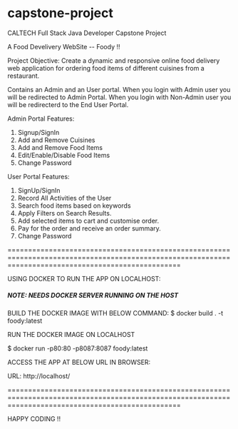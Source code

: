 # capstone-project
CALTECH Full Stack Java Developer Capstone Project

A Food Develivery WebSite -- Foody !!

Project Objective:
Create a dynamic and responsive online food delivery web application for ordering food items of different cuisines from a restaurant.

Contains an Admin and an User portal.
When you login with Admin user you will be redirected to Admin Portal.
When you login with Non-Admin user you will be redirecterd to the End User Portal.

Admin Portal Features:
1. Signup/SignIn
2. Add and Remove Cuisines 
3. Add and Remove Food Items 
4. Edit/Enable/Disable Food Items
5. Change Password

User Portal Features:
1. SignUp/SignIn
2. Record All Activities of the User
3. Search food items based on keywords
4. Apply Filters on Search Results.
5. Add selected items to cart and customise order.
6. Pay for the order and receive an order summary.
7. Change Password

======================================================================================================================================================

USING DOCKER TO RUN THE APP ON LOCALHOST:
##### NOTE: NEEDS DOCKER SERVER RUNNING ON THE HOST #####

BUILD THE DOCKER IMAGE WITH BELOW COMMAND:
$ docker build . -t foody:latest

RUN THE DOCKER IMAGE ON LOCALHOST

$ docker run -p80:80 -p8087:8087 foody:latest

ACCESS THE APP AT BELOW URL IN BROWSER:

URL: http://localhost/

======================================================================================================================================================

HAPPY CODING !!
